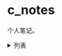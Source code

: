 # c_notes
个人笔记。

<details>

<summary> 列表 </summary>

- [printf](Tutorials/printf)（我忘记写了）
- [变量](Tutorials/variables)（我忘记写了）
- [char](Tutorials/char)
- [float](Tutorials/float)
- [常量](Tutorials/constants)
- [注释](Tutorials/comments)
- [条件语句 if,else,switch](Tutorials/conditional_statement)
- [逻辑操作符](Tutorials/logic_opreations)
- [scanf](Tutorials/scanf/)
- [while](Tutorials/while/)
- [for](Tutorials/for_loop/)
- [数组](Tutorials/array/)
</details>